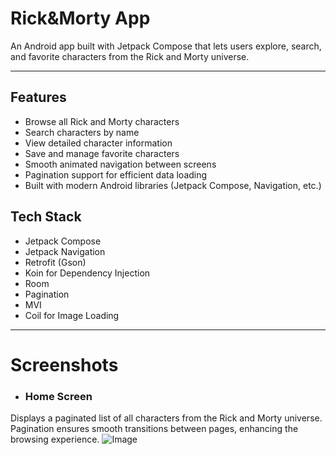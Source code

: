# Rick&Morty App

An Android app built with Jetpack Compose that lets users explore, search, and favorite characters from the Rick and Morty universe. 
***
## Features
- Browse all Rick and Morty characters
- Search characters by name
- View detailed character information
- Save and manage favorite characters
- Smooth animated navigation between screens
- Pagination support for efficient data loading
- Built with modern Android libraries (Jetpack Compose, Navigation, etc.)

## Tech Stack
- Jetpack Compose  
- Jetpack Navigation
- Retrofit (Gson)  
- Koin for Dependency Injection
- Room 
- Pagination  
- MVI   
- Coil for Image Loading
***

# Screenshots
- ### Home Screen
Displays a paginated list of all characters from the Rick and Morty universe. Pagination ensures smooth transitions between pages, enhancing the browsing experience.
![Image](https://github.com/user-attachments/assets/67c324b9-faed-4153-923c-50203f667d0d)
